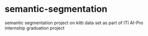 # semantic-segmentation
semantic segmentation project on kitti data set as part of ITI AI-Pro internship graduation project
